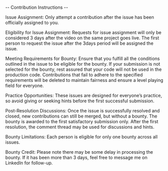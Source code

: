 -- Contribution Instructions --

Issue Assignment:
Only attempt a contribution after the issue has been officially assigned to you.

Eligibility for Issue Assignment:
Requests for issue assignment will only be considered 3 days after the video on the same project goes live. The first person to request the issue after the 3days period will be assigned the issue.

Meeting Requirements for Bounty:
Ensure that you fulfill all the conditions outlined in the issue to be eligible for the bounty.
If your submission is not selected for the bounty, rest assured that your code will not be used in the production code.
Contributions that fail to adhere to the specified requirements will be deleted to maintain fairness and ensure a level playing field for everyone.

Practice Opportunities:
These issues are designed for everyone’s practice, so avoid giving or seeking hints before the first successful submission.

Post-Resolution Discussions:
Once the issue is successfully resolved and closed, new contributions can still be merged, but without a bounty.
The bounty is awarded to the first satisfactory submission only.
After the first resolution, the comment thread may be used for discussions and hints.

Bounty Limitations:
Each person is eligible for only one bounty across all issues.

Bounty Credit:
Please note there may be some delay in processing the bounty.
If it has been more than 3 days, feel free to message me on LinkedIn for follow-up.

